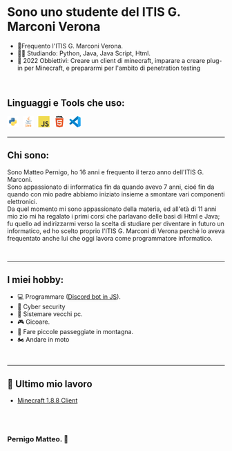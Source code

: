 # Sono uno studente del ITIS G. Marconi Verona
 - 🏫Frequento l'ITIS G. Marconi Verona.
- 👨‍🎓 Studiando: Python, Java, Java Script, Html.
-  🥅 2022 Obbiettivi: Creare un client di minecraft, imparare a creare plug-in per Minecraft, e prepararmi per l'ambito di penetration testing

<br />

## Linguaggi e Tools che uso:

<img align="left" alt="Python" width="26px" src="https://raw.githubusercontent.com/github/explore/80688e429a7d4ef2fca1e82350fe8e3517d3494d/topics/python/python.png" />
<img align="left" alt="Java" width="26px" hspace="10px" src="https://raw.githubusercontent.com/github/explore/80688e429a7d4ef2fca1e82350fe8e3517d3494d/topics/java/java.png" />
<img align="left" alt="Java" width="26px" src="https://raw.githubusercontent.com/github/explore/80688e429a7d4ef2fca1e82350fe8e3517d3494d/topics/javascript/javascript.png" />
<img align="left" alt="Java" width="26px" hspace="10x" src="https://raw.githubusercontent.com/github/explore/80688e429a7d4ef2fca1e82350fe8e3517d3494d/topics/html/html.png" />
<img align="left" alt="Java" width="26px" src="https://raw.githubusercontent.com/github/explore/bbd48b997e8d0bef63f676eca4da5e1f76487b56/topics/visual-studio-code/visual-studio-code.png" />

<br />
<br />

---

## Chi sono:
Sono Matteo Pernigo, ho 16 anni e frequento il terzo anno dell'ITIS G. Marconi.
<br />
Sono appassionato di informatica fin da quando avevo 7 anni, cioé fin da quando con mio padre abbiamo iniziato insieme a smontare vari componenti elettronici.
<br />
Da quel momento mi sono appassionato della materia, ed all'età di 11 anni mio zio mi ha regalato i primi corsi che parlavano delle basi di Html e Java; fu quello ad indirizzarmi verso la scelta di studiare per diventare in futuro un informatico, ed ho scelto proprio l'ITIS G. Marconi di Verona perchè lo aveva frequentato anche lui che oggi lavora come programmatore informatico.

<br />

---
## I miei hobby:

- 💻 Programmare ([Discord bot in JS](https://github.com/topics/discord-js)).
- 🔐 Cyber security
- 🔌 Sistemare vecchi pc.
- 🎮 Gicoare.
- 🗻 Fare piccole passeggiate in montagna.
- 🏍️ Andare in moto

<br />

---

## 📕 Ultimo mio lavoro
<!-- BLOG-POST-LIST:START -->
- [Minecraft 1.8.8 Client](https://github.com/matt32005/ur_good-Client)
<!-- BLOG-POST-LIST:END-->

<br />
<br />

### Pernigo Matteo. 👋
